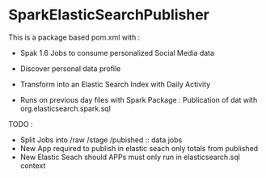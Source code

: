 # SparkElasticSearchPublisher

 This is a package based pom.xml with :
  - Spak 1.6 Jobs to consume personalized Social Media data
  - Discover personal data profile
  - Transform into an Elastic Search Index with Daily Activity

  - Runs on previous day files with Spark Package :
   Publication of dat with org.elasticsearch.spark.sql

 TODO :
  - Split Jobs into /raw /stage /pubished :: data jobs
  - New App required to publish in elastic seach only totals from published
  - New Elastic Seach should APPs must only run in elasticsearch.sql context

 
